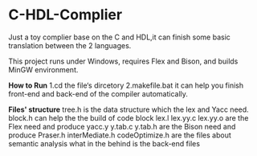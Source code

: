 # C-HDL-Complier
Just a toy complier base on the C and HDL,it can finish some basic translation between the 2 languages.

This project runs under Windows, requires Flex and Bison, and builds MinGW environment.

**How to Run**
1.cd the file‘s dircetory
2.makefile.bat
  it can help you finish front-end and back-end of the compiler automatically.
  
**Files' structure**
tree.h is the data structure which the lex and Yacc need.
block.h can help the the build of code block
lex.l lex.yy.c lex.yy.o are the Flex need and produce
yacc.y y.tab.c y.tab.h are the Bison need and produce
Praser.h interMediate.h codeOptimize.h are the files about semantic analysis
what in the behind is the back-end files



